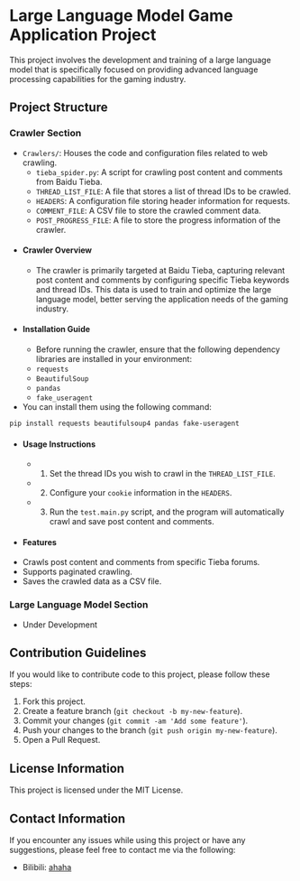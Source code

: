 # Large Language Model Game Application Project
This project involves the development and training of a large language model that is specifically focused on providing advanced language processing capabilities for the gaming industry.
## Project Structure
### Crawler Section
- `Crawlers/`: Houses the code and configuration files related to web crawling.
  - `tieba_spider.py`: A script for crawling post content and comments from Baidu Tieba.
  - `THREAD_LIST_FILE`: A file that stores a list of thread IDs to be crawled.
  - `HEADERS`: A configuration file storing header information for requests.
  - `COMMENT_FILE`: A CSV file to store the crawled comment data.
  - `POST_PROGRESS_FILE`: A file to store the progress information of the crawler.
- #### Crawler Overview
  - The crawler is primarily targeted at Baidu Tieba, capturing relevant post content and comments by configuring specific Tieba keywords and thread IDs. This data is used to train and optimize the large language model, better serving the application needs of the gaming industry.
- #### Installation Guide
  - Before running the crawler, ensure that the following dependency libraries are installed in your environment:
  - `requests`
  - `BeautifulSoup`
  - `pandas`
  - `fake_useragent`
- You can install them using the following command:
```bash
pip install requests beautifulsoup4 pandas fake-useragent
```
- #### Usage Instructions
  - 1. Set the thread IDs you wish to crawl in the `THREAD_LIST_FILE`.
  - 2. Configure your `cookie` information in the `HEADERS`.
  - 3. Run the `test.main.py` script, and the program will automatically crawl and save post content and comments.
- #### Features
- Crawls post content and comments from specific Tieba forums.
- Supports paginated crawling.
- Saves the crawled data as a CSV file.
### Large Language Model Section
- Under Development
## Contribution Guidelines
If you would like to contribute code to this project, please follow these steps:
1. Fork this project.
2. Create a feature branch (`git checkout -b my-new-feature`).
3. Commit your changes (`git commit -am 'Add some feature'`).
4. Push your changes to the branch (`git push origin my-new-feature`).
5. Open a Pull Request.
## License Information
This project is licensed under the MIT License.
## Contact Information
If you encounter any issues while using this project or have any suggestions, please feel free to contact me via the following:
- Bilibili: [ahaha](www.bilibili.com)
